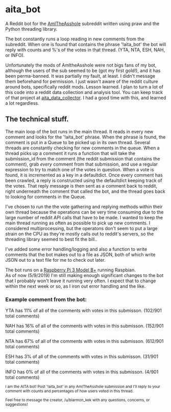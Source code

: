 # aita_bot

A Reddit bot for the [AmITheAsshole](https://www.reddit.com/r/AmItheAsshole/) subreddit written using praw and the Python threading library.

The bot constantly runs a loop reading in new comments from the subreddit.  When one is found that contains the phrase 
'!aita_bot' the bot will reply with counts and %'s of the votes in that thread. (YTA, NTA, ESH, NAH, or INFO).

Unfortunately the mods of AmItheAsshole were not bigs fans of my bot, although the users of the sub seemed to be (got my first gold!), and it has been perma-banned.  It was partially my fault, at least.  I didn't message them beforehand for permission.  I just wasn't aware of the reddit culture around bots, specifically reddit mods.  Lesson learned.  I plan to turn a lot of this code into a reddit data collection and analysis tool.  You can keep track of that project at [aita_data_collector](https://github.com/blarmon/aita_data_collector).  I had a good time with this, and learned a lot regardless.

## The technical stuff.

The main loop of the bot runs in the main thread.  It reads in every new comment and looks for the '!aita_bot' phrase.
When the phrase is found, the comment is put in a Queue to be picked up in its own thread.  Several threads are constantly checking 
for new comments in the queue.  When a thread picks up a comment it runs a function that will take the submission_id from the comment (the
reddit submission that contains the comment), grab *every* comment from that submission, and use a regular expression to try to match one of the 
votes in question.  When a vote is found, it is incremented as a key in a defaultdict.  Once every comment has been crawled, a reply is
constructed using the defaultdict keeping track of the votes.  That reply message is then sent as a comment back to reddit, right underneath
the comment that called the bot, and the thread goes back to looking for comments in the Queue.

I've chosen to run the the vote gathering and replying methods within their own thread because the operations can be very time consuming
due to the large number of reddit API calls that have to be made. I wanted to keep the main thread running as often as possible to pick up 
new comments.  I considered multiprocessing, but the operatons don't seem to put a large strain on the CPU as they're mostly calls out to reddit's servers, so the threading library seemed to best fit the bill..

I've added some error handling/logging and also a function to write comments that the bot makes out to a file as JSON, both of which write JSON out to a text file for me to check out later.

The bot runs on a [Raspberry Pi 3 Model B+](https://www.raspberrypi.org/products/raspberry-pi-3-model-b-plus/) running Raspbian.  
As of now (5/9/2019) I'm still making enough significant changes to the bot that I probably won't leave it running very often.
I expect that to change within the next week or so, as I iron out error handling and the like. 

### Example comment from the bot:

YTA has 11% of all of the comments with votes in this submisson. (102/901 total comments)

NAH has 16% of all of the comments with votes in this submisson. (152/901 total comments)

NTA has 67% of all of the comments with votes in this submisson. (612/901 total comments)

ESH has 3% of all of the comments with votes in this submisson. (31/901 total comments)

INFO has 0% of all of the comments with votes in this submisson. (4/901 total comments)

<sup>I am the AITA bot! Post '!aita_bot' in any AmITheAsshole submission and I'll reply to your comment with counts and percentages of how users voted in this thread.</sup>

<sup>Feel free to message the creator, /u/blarmon_kek with any questions, concerns, or suggestions!</sup>
